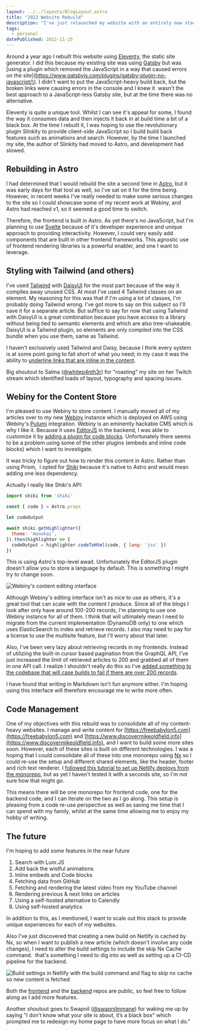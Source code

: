 ```yaml
---
layout: ../../layouts/BlogLayout.astro
title: "2022 Website Rebuild"
description: "I've just relaunched my website with an entirely new stack, here's what it consists of and why I've made these technical decisions."
tags: 
  - personal
datePublished: 2022-11-25
---
```

Around a year ago I rebuilt this website using [Eleventy](https://www.11ty.dev), the static site generator. I did this because my existing site was using [Gatsby](https://www.gatsbyjs.com) but was [using a plugin which removed the JavaScript in a way that caused errors on the site](https://www.gatsbyjs.com/plugins/gatsby-plugin-no-javascript/\). I didn't want to put the JavaScript-heavy build back, but the broken links were causing errors in the console and I knew it  wasn't the best approach to a JavaScript-less Gatsby site, but at the time there was no alternative.

Eleventy is quite a unique tool. Whilst I can see it's appeal for some, I found the way it consumes data and then injects it back in at build time a bit of a black box. At the time I rebuilt it, I was hoping to use the revolutionary plugin Slinkity to provide client-side JavaScript so I build build back features such as animations and search. However, by the time I launched my site, the author of Slinkity had moved to Astro, and development had slowed.

## Rebuilding in Astro

I had determined that I would rebuild the site a second time in [Astro](https://astro.build), but it was early days for that tool as well, so I've sat on it for the time being. However, in recent weeks I've really needed to make some serious changes to the site so I could showcase some of my recent work at Webiny, and Astro had reached v1, so it seemed a good time to switch.

Therefore, the frontend is built in Astro. As yet there's no JavaScript, but I'm planning to use [Svelte](https://svelte.dev) because of it's developer experience and unique approach to providing interactivity. However, I could very easily add components that are built in other frontend frameworks. This agnostic use of frontend rendering libraries is a powerful enabler, and one I want to leverage.

## Styling with Tailwind (and others)

I've used [Tailwind](https://tailwindcss.com) with [DaisyUI](https://daisyui.com) for the most part because of the way it compiles away unused CSS. At most I've used 4 Tailwind classes on an element. My reasoning for this was that if I'm using a lot of classes, I'm probably doing Tailwind wrong. I've got more to say on this subject so I'll save it for a separate article. But suffice to say for now that using Tailwind with DaisyUI is a great combination because you have access to a library without being tied to semantic elements and which are also tree-shakeable. DaisyUI is a Tailwind plugin, so elements are only compiled into the CSS bundle when you use them, same as Tailwind.

I haven't exclusively used Tailwind and Daisy, because I think every system is at some point going to fall short of what you need; in my case it was the ability to [underline links that are inline in the content](https://github.com/endymion1818/personal-frontends-monorepo/blob/535a0c7b02f59bf9a60da95820b1418ff58be267/libs/rich-text-renderer/src/lib/RichTextRenderer.astro#L64).

Big shoutout to Salma ([@whitep4nth3r](https://twitter.com/whitep4nth3r?s=21&t=fuSkdsKWbtIpZBQwn-mKrg)) for "roasting" my site on her Twitch stream which identified loads of layout, typography and spacing issues.

## Webiny for the Content Store

I'm pleased to use Webiny to store content. I manually moved all of my articles over to my new [Webiny](https://www.webiny.com) instance which is deployed on AWS using Webiny's [Pulumi](https://www.pulumi.com) integration. Webiny is an eminently hackable CMS which is why I like it. Because it uses [EditorJS](https://github.com/editor-js) in the backend, I was able to customize it by [adding a plugin for code blocks](https://github.com/editor-js/code). Unfortunately there seems to be a problem using some of the other plugins (embeds and inline code blocks) which I want to investigate.

It was tricky to figure out how to render this content in Astro. Rather than using Prism,  I opted for [Shiki](https://shiki.matsu.io) because it's native to Astro and would mean adding one less dependency.

Actually I really like Shiki's API:

```javascript
import shiki from 'shiki'

const { code } = Astro.props

let codeOutput

await shiki.getHighlighter({
  theme: 'monokai',
}).then(highlighter => {
  codeOutput = highlighter.codeToHtml(code, { lang: 'jsx' })
})
```

This is using Astro's top-level await. Unfortunately the EditorJS plugin doesn't allow you to store a language by default. This is something I might try to change soon.

![Webiny's content editing interface<div><br></div>](https://d13mv7x44wu31f.cloudfront.net/files/8laz4f6vl-ScreenShot2022-11-27at08.49.57.png)

Although Webiny's editing interface isn't as nice to use as others, it's a great tool that can scale with the content I produce. Since all of the blogs I look after only have around 100-200 records, I'm planning to use one Webiny instance for all of them. I think that will ultimately mean I need to migrate from the current implementation (DynamoDB only) to one which uses ElasticSearch to index and retrieve records. I also may need to pay for a license to use the multisite feature, but I'll worry about that later.

  
Also, I've been very lazy about retrieving records in my frontends. Instead of utilizing the built-in cursor based pagination from the GraphQL API, I've just increased the limit of retrieved articles to 200 and grabbed all of them in one API call. I realize I shouldn't really do this so I've [added something to the codebase that will case builds to fail if there are over 200 records](https://github.com/endymion1818/personal-frontends-monorepo/blob/535a0c7b02f59bf9a60da95820b1418ff58be267/apps/deliciousreverie/src/pages/posts/index.astro#L42).

I have found that writing in Markdown isn't fun anymore either. I'm hoping using this interface will therefore encourage me to write more often.

## Code Management

One of my objectives with this rebuild was to consolidate all of my content-heavy websites. I manage and write content for [https://freebabylon5.com](https://freebabylon5.com) and [https://www.discovermikeoldfield.info](https://www.discovermikeoldfield.info), and I want to build some more sites soon. However, each of these sites is built on different technologies. I was a hoping that I could consolidate all of these into one monorepo using [Nx](https://nx.dev) so I could re-use the setup and different shared elements, like the header, footer and rich text renderer. I [followed this tutorial to set up Netlify deploys from the monorepo](https://www.netlify.com/blog/2020/04/21/deploying-nx-monorepos-to-netlify/), but as yet I haven't tested it with a seconds site, so I'm not sure how that might go.

This means there will be one monorepo for frontend code, one for the backend code, and I can iterate on the two as I go along. This setup is pleasing from a code re-use perspective as well as saving me time that I can spend with my family, whilst at the same time allowing me to enjoy my hobby of writing.

## The future

I'm hoping to add some features in the near future

1.  Search with Lunr.JS
2.  Add back the wistful animations
3.  Inline embeds and Code blocks
4.  Fetching data from GitHub
5.  Fetching and rendering the latest video from my YouTube channel
6.  Rendering previous & next links on articles
7.  Using a self-hosted alternative to Calendly
8.  Using self-hosted analytics

In addition to this, as I mentioned, I want to scale out this stack to provide unique experiences for each of my websites.

Also I've just discovered that creating a new build on Netlify is cached by Nx, so when I want to publish a new article (which doesn't involve any code changes), I need to alter the build settings to include the skip Nx Cache command.  that's something I need to dig into as well as setting up a CI-CD pipeline for the backend.

![Build settings in Netlify with the build command and flag to skip nx cache so new content is fetched](https://d13mv7x44wu31f.cloudfront.net/files/8lazg2ckc-ScreenShot2022-11-27at14.15.48.png)

Both the [frontend](https://github.com/endymion1818/personal-frontends-monorepo) and the [backend](https://github.com/endymion1818/backends-webiny) repos are public, so feel free to follow along as I add more features.

Another shoutout goes to Swapnil ([@swapnilmmane](https://twitter.com/swapnilmmane?s=21&t=fuSkdsKWbtIpZBQwn-mKrg)) for waking me up by saying "I don’t know what your site is about, it’s a black box" which prompted me to redesign my home page to have more focus on what I do."